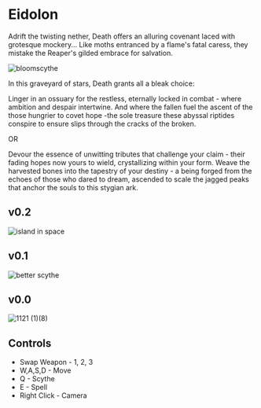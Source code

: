 # Eidolon
Adrift the twisting nether, Death offers an alluring covenant laced with grotesque mockery... Like moths entranced by a flame's fatal caress, they mistake the Reaper's gilded embrace for salvation. 


![bloomscythe](https://github.com/user-attachments/assets/242617d9-403b-4d6b-b380-9c3c36c3945c)

In this graveyard of stars, Death grants all a bleak choice:

Linger in an ossuary for the restless, eternally locked in combat - where ambition and despair intertwine. And where the fallen fuel the ascent of the those hungrier to covet hope -the sole treasure these abyssal riptides conspire to ensure slips through the cracks of the broken. 

OR

Devour the essence of unwitting tributes that challenge your claim - their fading hopes now yours to wield, crystallizing within your form. Weave the harvested bones into the tapestry of your destiny - a being forged from the echoes of those who dared to dream, ascended to scale the jagged peaks that anchor the souls to this stygian ark. 


## v0.2
![island in space](https://github.com/user-attachments/assets/59274513-1c79-44ea-ab8b-1e81c81812d8)

## v0.1
![better scythe](https://github.com/user-attachments/assets/974f8599-24f1-45c0-a624-ba313d6ced2b)

## v0.0
![1121 (1)(8)](https://github.com/user-attachments/assets/9247e7c6-6cd0-4a21-8616-d08d82f591cf)

## Controls
- Swap Weapon - 1, 2, 3 
- W,A,S,D - Move
- Q - Scythe 
- E - Spell 
- Right Click - Camera
